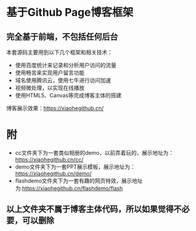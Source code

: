 基于Github Page博客框架
======================

完全基于前端，不包括任何后台
-------------------------

本套源码主要用到以下几个框架和相关技术：
  * 使用百度统计来记录和分析用户访问的流量
  * 使用畅言来实现用户留言功能
  * 域名使用腾讯云，使用七牛进行访问加速
  * 视频微处理，以实现在线播放
  * 使用HTML5、Canvas等完成博客主体的搭建

博客展示效果：https://xiaohegithub.cn/


附
==
* cc文件夹下为一套类似相册的demo，以前弄着玩的，展示地址为：https://xiaohegithub.cn/cc/
* demo文件夹下为一套PPT展示模板，展示地址为：https://xiaohegithub.cn/demo/
* flashdemo文件夹下为一套有趣的网页特效，展示地址为:https://xiaohegithub.cn/flashdemo/flash

以上文件夹不属于博客主体代码，所以如果觉得不必要，可以删除
-----------------------------------------------------



